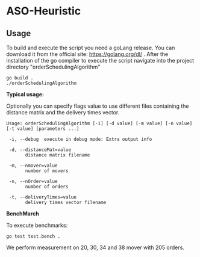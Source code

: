 # ASO-Heuristic

## Usage
To build and execute the script you need a goLang release. You can download it from the official site:
https://golang.org/dl/ .
After the installation of the go compiler to execute the script navigate into the project directory "orderSchedulingAlgorithm"

```
go build .
./orderSchedulingAlgorithm
```

**Typical usage:**

Optionally you can specify flags value to use different files containing the distance matrix and the delivery times vector.

```
Usage: orderSchedulingAlgorithm [-i] [-d value] [-m value] [-n value] [-t value] [parameters ...]

 -i, --debug  execute in debug mode: Extra output info

 -d, --distanceMat=value
       distance matrix filename
       
 -m, --nmover=value
       number of movers
       
 -n, --nOrder=value
       number of orders
       
 -t, --deliveryTimes=value
       delivery times vector filename
```

**BenchMarch**

To execute benchmarks:
```
go test test.bench .
```
We perform measurement on 20, 30, 34 and 38 mover with 205 orders.
